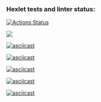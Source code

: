 ### Hexlet tests and linter status:
[![Actions Status](https://github.com/VladimirKonts/python-project-49/actions/workflows/hexlet-check.yml/badge.svg)](https://github.com/VladimirKonts/python-project-49/actions)

<a href="https://codeclimate.com/github/VladimirKonts/python-project-49/maintainability"><img src="https://api.codeclimate.com/v1/badges/b35376b90c535c9f4905/maintainability" /></a>

[![asciicast](https://asciinema.org/a/M2xCmbPwfCn2uSFVs5W67Euak.svg)](https://asciinema.org/a/M2xCmbPwfCn2uSFVs5W67Euak)

[![asciicast](https://asciinema.org/a/cOVosXw1uzNjwJc1kcIPvz7HT.svg)](https://asciinema.org/a/cOVosXw1uzNjwJc1kcIPvz7HT)

[![asciicast](https://asciinema.org/a/JmDI89xdVIhHemXQYzXiKXxun.svg)](https://asciinema.org/a/JmDI89xdVIhHemXQYzXiKXxun)

[![asciicast](https://asciinema.org/a/YWYFCNjYtZwGQTFvLlaOG7hLZ.svg)](https://asciinema.org/a/YWYFCNjYtZwGQTFvLlaOG7hLZ)

[![asciicast](https://asciinema.org/a/MO3PEXWOxahEv63CSbHjSS72G.svg)](https://asciinema.org/a/MO3PEXWOxahEv63CSbHjSS72G)
